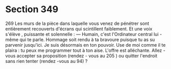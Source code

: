 # Section 349

269
Les murs de la pièce dans laquelle vous venez de pénétrer sont
entièrement recouverts d'écrans qui scintillent faiblement. Et
une voix s'élève , puissante et solennelle :
— Humain, c'est l'Ordinateur central lui -même qui te parle.
Hommage soit rendu à ta bravoure puisque tu as su parvenir
jusqu'ici. Je suis désormais en ton pouvoir. Use de moi comme il
te plaira : tu peux me programmer tout à ton  aise.
L'offre est alléchante. Allez -vous accepter sa proposition (rendez -
vous au 205 ) ou quitter l'endroit sans rien tenter (rendez -vous
au 94) ?